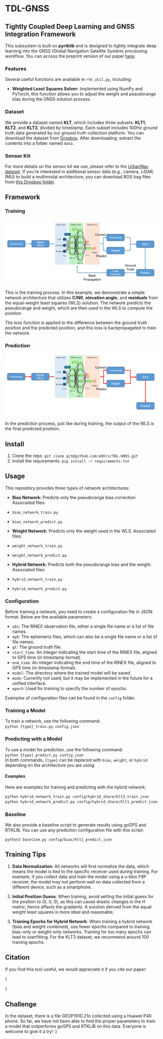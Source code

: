 # TDL-GNSS
## Tightly Coupled Deep Learning and GNSS Integration Framework

This subsystem is built on **pyrtklib** and is designed to tightly integrate deep learning into the GNSS (Global Navigation Satellite System) processing workflow. You can access the preprint version of our paper [here](link).

### Features

Several useful functions are available in `rtk_util.py`, including:
- **Weighted Least Squares Solver:** Implemented using NumPy and PyTorch, this function allows you to adjust the weight and pseudorange bias during the GNSS solution process.

### Dataset

We provide a dataset named **KLT**, which includes three subsets: **KLT1**, **KLT2**, and **KLT3**, divided by timestamp. Each subset includes 100Hz ground truth data generated by our ground truth collection platform. You can download the dataset from [Dropbox](https://www.dropbox.com/scl/fi/d3urwaquf5ema5j0unmt4/data.zip?rlkey=tuwpx9pdzqtdvoeoqwhcc5gi8&st=wh5qhg6e&dl=0). After downloading, extract the contents into a folder named `data`.

### Sensor Kit

For more details on the sensor kit we use, please refer to the [UrbanNav dataset](https://github.com/IPNL-POLYU/UrbanNavDataset). If you're interested in additional sensor data (e.g., camera, LiDAR, IMU) to build a multimodal architecture, you can download ROS bag files from [this Dropbox folder](https://www.dropbox.com/scl/fo/qbijzmzr2iorsirwb902p/ADZzlbG8SLhG94VvnFSwIgg?rlkey=mup7s7ot1yg0qhwygdp4cxztw&st=l9s3lc44&dl=0).

## Framework

### Training
![Training Process](image/train_process.png)

This is the training process. In this example, we demonstrate a simple network architecture that utilizes **C/N0**, **elevation angle**, and **residuals** from the equal-weight least squares (WLS) solution. The network predicts the pseudorange and weight, which are then used in the WLS to compute the position. 

The loss function is applied to the difference between the ground truth position and the predicted position, and this loss is backpropagated to train the network.

### Prediction
![Prediction Process](image/predict_process.png)

In the prediction process, just like during training, the output of the WLS is the final predicted position.


## Install
1. Clone the repo.
   `git clone git@github.com:ebhrz/TDL-GNSS.git`
2. Install the requirements.
   `pip install -r requirements.txt`

## Usage
This repository provides three types of network architectures:

- **Bias Network:** Predicts only the pseudorange bias correction. Associated files:
- `bias_network_train.py`
- `bias_network_predict.py`

- **Weight Network:** Predicts only the weight used in the WLS. Associated files:
- `weight_network_train.py`
- `weight_network_predict.py`

- **Hybrid Network:** Predicts both the pseudorange bias and the weight. Associated files:
- `hybrid_network_train.py`
- `hybrid_network_predict.py`

### Configuration
Before training a network, you need to create a configuration file in JSON format. Below are the available parameters:

- `obs`: The RINEX observation file, either a single file name or a list of file names.
- `eph`: The ephemeris files, which can also be a single file name or a list of file names.
- `gt`: The ground truth file.
- `start_time`: An integer indicating the start time of the RINEX file, aligned to GPS time (in timestamp format).
- `end_time`: An integer indicating the end time of the RINEX file, aligned to GPS time (in timestamp format).
- `model`: The directory where the trained model will be saved.
- `mode`: Currently not used, but it may be implemented in the future for a unified interface.
- `epoch`: Used for training to specify the number of epochs.

Examples of configuration files can be found in the `config` folder.

### Training a Model
To train a network, use the following command:
<br>
`python {type}_train.py config.json`
</br>
### Predicting with a Model
To use a model for prediction, use the following command:
<br>
`python {type}_predict.py config.json`
</br>
In both commands, `{type}` can be replaced with `bias`, `weight`, or `hybrid` depending on the architecture you are using.

#### Examples
Here are examples for training and predicting with the hybrid network:
```bash
python hybrid_network_train.py config/hybrid_share/klt3_train.json
python hybrid_network_predict.py config/hybrid_share/klt1_predict.json
```
### Baseline
We also provide a baseline script to generate results using goGPS and RTKLIB. You can use any prediction configuration file with this script:
```
python3 baseline.py config/bias/klt1_predict.json
```
## Training Tips
1. **Data Normalization**: All networks will first normalize the data, which means the model is tied to the specific receiver used during training. For example, if you collect data and train the model using a u-blox F9P receiver, the model may not perform well on data collected from a different device, such as a smartphone.

2. **Initial Position Guess**: When training, avoid setting the initial guess for the position to (0, 0, 0), as this can cause drastic changes in the H matrix, hence affacts the gradients. A solution derived from the equal weight least squares is more ideal and reasonable.

3. **Training Epochs for Hybrid Network**: When training a hybrid network (bias and weight combined), use fewer epochs compared to training bias-only or weight-only networks. Training for too many epochs can lead to overfitting. For the KLT3 dataset, we recommend around 100 training epochs.

## Citation
If you find this tool useful, we would appreciate it if you cite our paper:
```latex
{

}
```

## Challenge
In the dataset, there is a file GEOP161D.21o collected using a Huawei P40 phone. So far, we have not been able to find the proper parameters to train a model that outperforms goGPS and RTKLIB on this data. Everyone is welcome to give it a try! :)